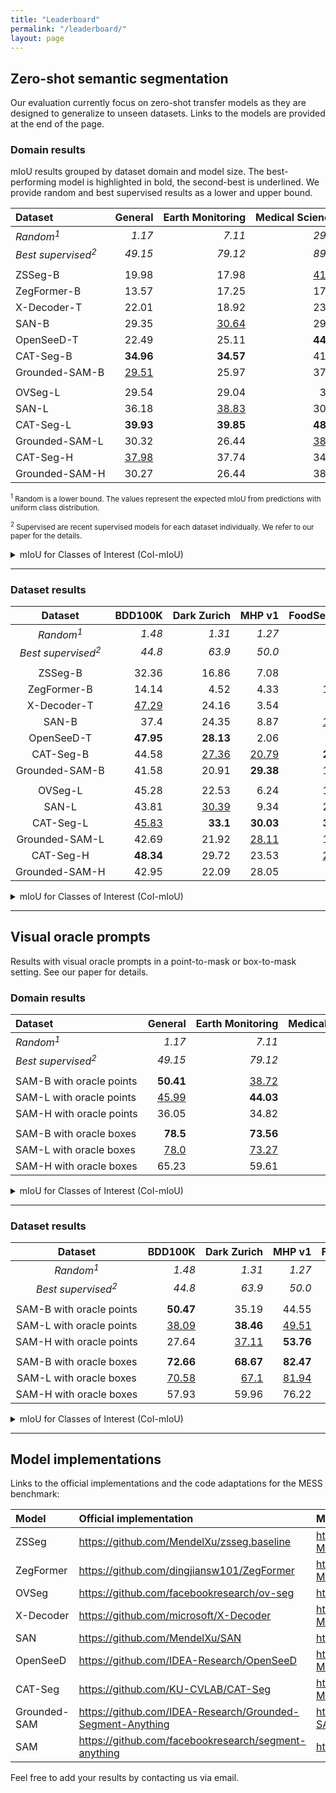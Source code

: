 ```yaml
---
title: "Leaderboard"
permalink: "/leaderboard/"
layout: page
---
```


## Zero-shot semantic segmentation

Our evaluation currently focus on zero-shot transfer models as they are designed to generalize to unseen datasets. Links to the models are provided at the end of the page.

### Domain results

mIoU results grouped by dataset domain and model size. The best-performing model is highlighted in bold, the second-best is underlined. We provide random and best supervised results as a lower and upper bound.

| Dataset                       |   <nobr>General</nobr> | <nobr>Earth Monitoring</nobr>   | <nobr>Medical Sciences</nobr>   | <nobr>Engineering</nobr>   | <nobr>Agriculture and Biology</nobr>   | <nobr>Mean</nobr>   |
|:------------------------------|-----------------------:|--------------------------------:|--------------------------------:|---------------------------:|---------------------------------------:|--------------------|
| *Random<sup>1</sup>*                      |                 *1.17* | *7.11*                          | *29.51*                         | *11.71*                    | *6.14*                                 | *10.27*             |
| *Best supervised<sup>2</sup>* |                *49.15* |              *79.12* |              *89.49* |       *67.66* |                     *81.94* |  *71.13* |
|                               |                       |
| <nobr>ZSSeg-B</nobr>        | 19.98                  | 17.98                           | <u>41.82</u>                    | 14.0                       | 22.32                                  | 22.73               |
| <nobr>ZegFormer-B</nobr>    | 13.57                  | 17.25                           | 17.47                           | 17.92                      | <u>25.78</u>                           | 17.57               |
| <nobr>X-Decoder-T</nobr>    | 22.01                  | 18.92                           | 23.28                           | 15.31                      | 18.17                                  | 19.8                |
| <nobr>SAN-B</nobr>          | 29.35                  | <u>30.64</u>                    | 29.85                           | 23.58                      | 15.07                                  | 26.74               |
| <nobr>OpenSeeD-T</nobr>     | 22.49                  | 25.11                           | **44.44**                       | 16.5                       | 10.35                                  | 24.33               |
| <nobr>CAT-Seg-B</nobr>      | **34.96**              | **34.57**                       | 41.65                           | <u>26.26</u>               | **29.32**                              | **33.74**           |
| <nobr>Grounded-SAM-B</nobr> | <u>29.51</u>           | 25.97                           | 37.38                           | **29.51**                  | 17.66                                  | <u>28.52</u>        |
| | |
| <nobr>OVSeg-L</nobr>        | 29.54                  | 29.04                           | 31.9                            | 14.16                      | 28.64                                  | 26.94               |
| <nobr>SAN-L</nobr>          | 36.18                  | <u>38.83</u>                    | 30.27                           | 16.95                      | 20.41                                  | 30.06               |
| <nobr>CAT-Seg-L</nobr>      | **39.93**              | **39.85**                       | **48.49**                       | 26.04                      | <u>34.06</u>                           | **38.14**           |
| <nobr>Grounded-SAM-L</nobr> | 30.32                  | 26.44                           | <u>38.69</u>                    | **29.25**                  | 17.73                                  | 29.05               |
| <nobr>CAT-Seg-H</nobr>      | <u>37.98</u>           | 37.74                           | 34.65                           | <u>29.04</u>               | **37.76**                              | <u>35.66</u>        |
| <nobr>Grounded-SAM-H</nobr> | 30.27                  | 26.44                           | 38.45                           | 28.16                      | 17.67                                  | 28.78               |
<small><sup>1</sup> Random is a lower bound. The values represent the expected mIoU from predictions with uniform class distribution.</small>

<small><sup>2</sup> Supervised are recent supervised models for each dataset individually. We refer to our paper for the details.</small>

<details>
<summary>mIoU for Classes of Interest (CoI-mIoU)</summary>

| Dataset     | <nobr>General</nobr>   | <nobr>Earth Monitoring</nobr>   | <nobr>Medical Sciences</nobr>   | <nobr>Engineering</nobr>   | <nobr>Agriculture and Biology</nobr>   |  <nobr>Mean</nobr>   |
|:------------:|-----------------------:|--------------------------------:|--------------------------------:|---------------------------:|---------------------------------------:|--------------------:|
| *Random<sup>1</sup>*      | *1.04*                 | *6.22*                          | *13.87*                         | *3.15*                     | *2.66*                                 |        *5.15*        |
| | | | | | |        
| <nobr>ZSSeg-B</nobr>        | 32.36                  | 16.86                      | 7.08                  | 8.17                      | 22.19                   | 33.19               | 3.8                  | 11.57                        | 23.25                      | 20.98                   | 30.27                | 46.93                            | <u>37.0</u>              | **38.7**                 | <u>44.66</u>            | 3.06                        | 25.39                    | 18.76                 | 8.78                       | <u>30.16</u>        | 4.35                   | 32.46                | 22.73               |
| <nobr>ZegFormer-B</nobr>    | 14.14                  | 4.52                       | 4.33                  | 10.01                     | 18.98                   | 29.45               | 2.68                 | 14.04                        | 25.93                      | 22.74                   | 20.84                | 27.39                            | 12.47                    | 11.94                    | 18.09                   | 4.78                        | 29.77                    | 19.63                 | 17.52                      | 28.28               | <u>16.8</u>            | 32.26                | 17.57               |
| <nobr>X-Decoder-T</nobr>    | <u>47.29</u>           | 24.16                      | 3.54                  | 2.61                      | 27.51                   | 26.95               | 2.43                 | 31.47                        | 26.23                      | 8.83                    | 25.65                | 55.77                            | 10.16                    | 11.94                    | 15.23                   | 1.72                        | 24.65                    | 19.44                 | 15.44                      | 24.75               | 0.51                   | 29.25                | 19.8                |
| <nobr>SAN-B</nobr>          | 37.4                   | 24.35                      | 8.87                  | <u>19.27</u>              | **36.51**               | 49.68               | 4.77                 | <u>37.56</u>                 | 31.75                      | **37.44**               | **41.65**            | <u>69.88</u>                     | 17.85                    | 11.95                    | 19.73                   | 3.13                        | <u>50.27</u>             | 19.67                 | **21.27**                  | 22.64               | **16.91**              | 5.67                 | 26.74               |
| <nobr>OpenSeeD-T</nobr>     | **47.95**              | **28.13**                  | 2.06                  | 9.0                       | 18.55                   | 29.23               | 1.45                 | 31.07                        | 30.11                      | 23.14                   | 39.78                | 59.69                            | **46.68**                | 33.76                    | 37.64                   | 13.38                       | 47.84                    | 2.5                   | 2.28                       | 19.45               | 0.13                   | 11.47                | 24.33               |
| <nobr>CAT-Seg-B</nobr>      | 44.58                  | <u>27.36</u>               | <u>20.79</u>          | **21.54**                 | <u>33.08</u>            | **62.42**           | **15.75**            | **41.89**                    | **39.47**                  | <u>35.12</u>            | <u>40.62</u>         | **70.68**                        | 25.38                    | 25.63                    | **44.94**               | <u>13.76</u>                | 49.14                    | <u>21.32</u>          | <u>20.83</u>               | **39.1**            | 3.4                    | **45.47**            | **33.74**           |
| <nobr>Grounded-SAM-B</nobr> | 41.58                  | 20.91                      | **29.38**             | 10.48                     | 17.33                   | <u>57.38</u>        | <u>12.22</u>         | 26.68                        | <u>33.41</u>               | 19.19                   | 38.34                | 46.82                            | 23.56                    | <u>38.06</u>             | 41.07                   | **20.88**                   | **59.02**                | **21.39**             | 16.74                      | 14.13               | 0.43                   | <u>38.41</u>         | <u>28.52</u>        |
| | |
| <nobr>OVSeg-L</nobr>        | 45.28                  | 22.53                      | 6.24                  | 16.43                     | 33.44                   | 53.33               | 8.28                 | 31.03                        | 31.48                      | 35.59                   | 38.8                 | 71.13                            | 20.95                    | 13.45                    | 22.06                   | 6.82                        | 16.22                    | <u>21.89</u>          | 11.71                      | 38.17               | 14.0                   | 33.76                | 26.94               |
| <nobr>SAN-L</nobr>          | 43.81                  | <u>30.39</u>               | 9.34                  | 24.46                     | **40.66**               | **68.44**           | 11.77                | **51.45**                    | <u>48.24</u>               | 39.26                   | **43.41**            | <u>72.18</u>                     | 7.64                     | 11.94                    | 29.33                   | 6.83                        | 23.65                    | 19.01                 | 18.32                      | 40.01               | <u>19.3</u>            | 1.91                 | 30.06               |
| <nobr>CAT-Seg-L</nobr>      | <u>45.83</u>           | **33.1**                   | **30.03**             | **30.47**                 | 33.6                    | <u>66.54</u>        | **16.09**            | <u>51.42</u>                 | **49.86**                  | <u>39.84</u>            | <u>42.02</u>         | **79.4**                         | 24.99                    | 35.06                    | **54.5**                | 16.87                       | 31.42                    | **25.26**             | **30.62**                  | **53.94**           | 9.24                   | <u>39.0</u>          | **38.14**           |
| <nobr>Grounded-SAM-L</nobr> | 42.69                  | 21.92                      | <u>28.11</u>          | 10.76                     | 17.63                   | 60.8                | 12.38                | 27.76                        | 33.4                       | 19.28                   | 39.37                | 47.32                            | **25.16**                | **38.06**                | <u>44.22</u>            | **20.88**                   | **58.21**                | 21.23                 | 16.67                      | 14.3                | 0.43                   | 38.47                | 29.05               |
| <nobr>CAT-Seg-H</nobr>      | **48.34**              | 29.72                      | 23.53                 | <u>29.06</u>              | <u>40.43</u>            | 56.78               | 9.04                 | 49.37                        | 47.92                      | **40.98**               | 41.36                | 70.7                             | 13.37                    | 12.82                    | 41.72                   | 12.17                       | <u>57.69</u>             | 19.61                 | <u>26.71</u>               | <u>47.8</u>         | **19.49**              | **45.99**            | <u>35.66</u>        |
| <nobr>Grounded-SAM-H</nobr> | 42.95                  | 22.09                      | 28.05                 | 9.97                      | 17.68                   | 60.86               | <u>12.44</u>         | 27.79                        | 33.23                      | 19.31                   | 39.41                | 46.97                            | <u>25.13</u>             | **38.06**                | 43.64                   | **20.88**                   | 53.74                    | 21.34                 | 16.68                      | 14.3                | 0.43                   | 38.29                | 28.78               |

</details>

---

### Dataset results

| Dataset                       | <nobr>BDD100K</nobr>   | <nobr>Dark Zurich</nobr>   | <nobr>MHP v1</nobr>   | <nobr>FoodSeg103</nobr>   | <nobr>ATLANTIS</nobr>   | <nobr>DRAM</nobr>   | <nobr>iSAID</nobr>   | <nobr>ISPRS Potsdam</nobr>   | <nobr>WorldFloods</nobr>   | <nobr>FloodNet</nobr>   | <nobr>UAVid</nobr>   | <nobr>Kvasir-Instrument</nobr>   | <nobr>CHASE DB1</nobr>   | <nobr>CryoNuSeg</nobr>   | <nobr>PAXRay-4</nobr>   | <nobr>Corrosion CS</nobr>   | <nobr>DeepCrack</nobr>   | <nobr>PST900</nobr>   | <nobr>ZeroWaste-f</nobr>   | <nobr>SUIM</nobr>   | <nobr>CUB-200</nobr>   | <nobr>CWFID</nobr>   | <nobr>Mean</nobr>   |
|:------------------------------:|-----------------------:|---------------------------:|----------------------:|--------------------------:|------------------------:|--------------------:|---------------------:|-----------------------------:|---------------------------:|------------------------:|---------------------:|---------------------------------:|-------------------------:|-------------------------:|------------------------:|----------------------------:|-------------------------:|----------------------:|---------------------------:|--------------------:|-----------------------:|---------------------:|--------------------|
| *Random<sup>1</sup>*          | *1.48*                 | *1.31*                     | *1.27*                | *0.23*                    | *0.56*                  | *2.16*              | *0.56*               | *8.02*                       | *18.43*                    | *3.39*                  | *5.18*               | *27.99*                          | *27.25*                  | *31.25*                  | *31.53*                 | *9.3*                       | *26.52*                  | *4.52*                | *6.49*                     | *5.3*               | *0.06*                 | *13.08*              | *10.27*             |
| *Best supervised<sup>2</sup>* | *44.8* | *63.9* | *50.0* | *45.1* |    *42.22* | *45.71* | *65.3* |         *87.56* |       *92.71* |    *82.22* | *67.8* | *93.7* |     *97.05* |     *73.45* |    *93.77* |        *49.92* | *85.9* | *82.3* | *52.5* | *74.0* | *84.6* | *87.23* |  *70.99* |
| |
| <nobr>ZSSeg-B</nobr>        | 32.36                  | 16.86                      | 7.08                  | 8.17                      | 22.19                   | 33.19               | 3.8                  | 11.57                        | 23.25                      | 20.98                   | 30.27                | 46.93                            | <u>37.0</u>              | **38.7**                 | <u>44.66</u>            | 3.06                        | 25.39                    | 18.76                 | 8.78                       | <u>30.16</u>        | 4.35                   | 32.46                | 22.73               |
| <nobr>ZegFormer-B</nobr>    | 14.14                  | 4.52                       | 4.33                  | 10.01                     | 18.98                   | 29.45               | 2.68                 | 14.04                        | 25.93                      | 22.74                   | 20.84                | 27.39                            | 12.47                    | 11.94                    | 18.09                   | 4.78                        | 29.77                    | 19.63                 | 17.52                      | 28.28               | <u>16.8</u>            | 32.26                | 17.57               |
| <nobr>X-Decoder-T</nobr>    | <u>47.29</u>           | 24.16                      | 3.54                  | 2.61                      | 27.51                   | 26.95               | 2.43                 | 31.47                        | 26.23                      | 8.83                    | 25.65                | 55.77                            | 10.16                    | 11.94                    | 15.23                   | 1.72                        | 24.65                    | 19.44                 | 15.44                      | 24.75               | 0.51                   | 29.25                | 19.8                |
| <nobr>SAN-B</nobr>          | 37.4                   | 24.35                      | 8.87                  | <u>19.27</u>              | **36.51**               | 49.68               | 4.77                 | <u>37.56</u>                 | 31.75                      | **37.44**               | **41.65**            | <u>69.88</u>                     | 17.85                    | 11.95                    | 19.73                   | 3.13                        | <u>50.27</u>             | 19.67                 | **21.27**                  | 22.64               | **16.91**              | 5.67                 | 26.74               |
| <nobr>OpenSeeD-T</nobr>     | **47.95**              | **28.13**                  | 2.06                  | 9.0                       | 18.55                   | 29.23               | 1.45                 | 31.07                        | 30.11                      | 23.14                   | 39.78                | 59.69                            | **46.68**                | 33.76                    | 37.64                   | 13.38                       | 47.84                    | 2.5                   | 2.28                       | 19.45               | 0.13                   | 11.47                | 24.33               |
| <nobr>CAT-Seg-B</nobr>      | 44.58                  | <u>27.36</u>               | <u>20.79</u>          | **21.54**                 | <u>33.08</u>            | **62.42**           | **15.75**            | **41.89**                    | **39.47**                  | <u>35.12</u>            | <u>40.62</u>         | **70.68**                        | 25.38                    | 25.63                    | **44.94**               | <u>13.76</u>                | 49.14                    | <u>21.32</u>          | <u>20.83</u>               | **39.1**            | 3.4                    | **45.47**            | **33.74**           |
| <nobr>Grounded-SAM-B</nobr> | 41.58                  | 20.91                      | **29.38**             | 10.48                     | 17.33                   | <u>57.38</u>        | <u>12.22</u>         | 26.68                        | <u>33.41</u>               | 19.19                   | 38.34                | 46.82                            | 23.56                    | <u>38.06</u>             | 41.07                   | **20.88**                   | **59.02**                | **21.39**             | 16.74                      | 14.13               | 0.43                   | <u>38.41</u>         | <u>28.52</u>        |
| |
| <nobr>OVSeg-L</nobr>        | 45.28                  | 22.53                      | 6.24                  | 16.43                     | 33.44                   | 53.33               | 8.28                 | 31.03                        | 31.48                      | 35.59                   | 38.8                 | 71.13                            | 20.95                    | 13.45                    | 22.06                   | 6.82                        | 16.22                    | <u>21.89</u>          | 11.71                      | 38.17               | 14.0                   | 33.76                | 26.94               |
| <nobr>SAN-L</nobr>          | 43.81                  | <u>30.39</u>               | 9.34                  | 24.46                     | **40.66**               | **68.44**           | 11.77                | **51.45**                    | <u>48.24</u>               | 39.26                   | **43.41**            | <u>72.18</u>                     | 7.64                     | 11.94                    | 29.33                   | 6.83                        | 23.65                    | 19.01                 | 18.32                      | 40.01               | <u>19.3</u>            | 1.91                 | 30.06               |
| <nobr>CAT-Seg-L</nobr>      | <u>45.83</u>           | **33.1**                   | **30.03**             | **30.47**                 | 33.6                    | <u>66.54</u>        | **16.09**            | <u>51.42</u>                 | **49.86**                  | <u>39.84</u>            | <u>42.02</u>         | **79.4**                         | 24.99                    | 35.06                    | **54.5**                | 16.87                       | 31.42                    | **25.26**             | **30.62**                  | **53.94**           | 9.24                   | <u>39.0</u>          | **38.14**           |
| <nobr>Grounded-SAM-L</nobr> | 42.69                  | 21.92                      | <u>28.11</u>          | 10.76                     | 17.63                   | 60.8                | 12.38                | 27.76                        | 33.4                       | 19.28                   | 39.37                | 47.32                            | **25.16**                | **38.06**                | <u>44.22</u>            | **20.88**                   | **58.21**                | 21.23                 | 16.67                      | 14.3                | 0.43                   | 38.47                | 29.05               |
| <nobr>CAT-Seg-H</nobr>      | **48.34**              | 29.72                      | 23.53                 | <u>29.06</u>              | <u>40.43</u>            | 56.78               | 9.04                 | 49.37                        | 47.92                      | **40.98**               | 41.36                | 70.7                             | 13.37                    | 12.82                    | 41.72                   | 12.17                       | <u>57.69</u>             | 19.61                 | <u>26.71</u>               | <u>47.8</u>         | **19.49**              | **45.99**            | <u>35.66</u>        |
| <nobr>Grounded-SAM-H</nobr> | 42.95                  | 22.09                      | 28.05                 | 9.97                      | 17.68                   | 60.86               | <u>12.44</u>         | 27.79                        | 33.23                      | 19.31                   | 39.41                | 46.97                            | <u>25.13</u>             | **38.06**                | 43.64                   | **20.88**                   | 53.74                    | 21.34                 | 16.68                      | 14.3                | 0.43                   | 38.29                | 28.78               |

<details>
<summary>mIoU for Classes of Interest (CoI-mIoU)</summary>

| Dataset        | <nobr>BDD100K</nobr>   | <nobr>Dark Zurich</nobr>   | <nobr>MHP v1</nobr>   | <nobr>FoodSeg103</nobr>   | <nobr>ATLANTIS</nobr>   | <nobr>DRAM</nobr>   | <nobr>iSAID</nobr>   | <nobr>ISPRS Potsdam</nobr>   | <nobr>WorldFloods</nobr>   | <nobr>FloodNet</nobr>   | <nobr>UAVid</nobr>   | <nobr>Kvasir-Instrument</nobr>   | <nobr>CHASE DB1</nobr>   | <nobr>CryoNuSeg</nobr>   | <nobr>PAXRay-4</nobr>   | <nobr>Corrosion CS</nobr>   | <nobr>DeepCrack</nobr>   | <nobr>PST900</nobr>   | <nobr>ZeroWaste-f</nobr>   | <nobr>SUIM</nobr>   | <nobr>CUB-200</nobr>   | <nobr>CWFID</nobr>   | <nobr>Mean</nobr>   |
|:---------------:|-----------------------:|---------------------------:|----------------------:|--------------------------:|------------------------:|--------------------:|---------------------:|-----------------------------:|---------------------------:|------------------------:|---------------------:|---------------------------------:|-------------------------:|-------------------------:|------------------------:|----------------------------:|-------------------------:|----------------------:|---------------------------:|--------------------:|-----------------------:|---------------------:|--------------------|
| *Random<sup>1</sup>*         | *1.48*                 | *1.28*                     | *1.06*                | *0.22*                    | *0.56*                  | *1.62*              | *0.18*               | *8.87*                       | *15.35*                    | *1.83*                  | *4.84*               | *8.38*                           | *6.22*                   | *19.28*                  | *21.58*                 | *4.46*                      | *4.15*                   | *0.67*                | *3.33*                     | *4.53*              | *0.06*                 | *3.38*               | *5.15*              |
| |
| <nobr>ZSSeg-B</nobr>        | 32.36                  | 17.75                      | 4.33                  | 8.16                      | 22.19                   | 30.71               | 2.2                  | 13.35                        | 7.13                       | 3.12                    | 33.74                | 2.77                             | **10.93**                | 3.25                     | <u>36.3</u>             | 3.92                        | 4.49                     | 0.93                  | 6.24                       | 29.63               | 4.35                   | 4.29                 | 12.83               |
| <nobr>ZegFormer-B</nobr>    | 14.14                  | 4.72                       | 4.08                  | 9.91                      | 18.98                   | 25.6                | 2.2                  | 16.72                        | 0.0                        | 1.42                    | 23.81                | 9.63                             | 7.89                     | 23.88                    | 29.75                   | <u>5.49</u>                 | 4.96                     | 0.24                  | 1.71                       | <u>31.8</u>         | <u>16.6</u>            | <u>9.24</u>          | 11.94               |
| <nobr>X-Decoder-T</nobr>    | <u>47.29</u>           | 25.3                       | 2.98                  | 2.13                      | 27.51                   | 22.55               | 2.54                 | 37.71                        | **26.84**                  | 0.77                    | 28.95                | 19.25                            | 7.54                     | 23.88                    | 28.73                   | 2.0                         | 4.98                     | 0.0                   | **10.52**                  | 22.28               | 0.07                   | 7.96                 | 15.99               |
| <nobr>SAN-B</nobr>          | 37.4                   | 25.63                      | 6.32                  | <u>19.16</u>              | **36.51**               | 47.7                | 4.55                 | <u>45.0</u>                  | <u>20.01</u>               | **14.41**               | **46.08**            | <u>45.69</u>                     | 8.86                     | <u>23.89</u>             | 30.18                   | 3.48                        | 6.5                      | 1.35                  | 7.0                        | 25.52               | **16.82**              | 3.17                 | <u>21.6</u>         |
| <nobr>OpenSeeD-T</nobr>     | **47.95**              | **29.7**                   | 2.03                  | 8.81                      | 18.55                   | 29.62               | 1.41                 | 37.28                        | 19.26                      | <u>10.32</u>            | <u>45.46</u>         | 31.38                            | 0.0                      | 8.97                     | 3.69                    | **5.8**                     | 0.0                      | 0.17                  | 2.85                       | 22.16               | 0.13                   | 1.19                 | 14.85               |
| <nobr>CAT-Seg-B</nobr>      | 44.58                  | <u>28.8</u>                | <u>17.05</u>          | **21.28**                 | <u>33.08</u>            | **60.26**           | **13.16**            | **50.07**                    | 5.74                       | 6.74                    | 45.09                | **47.66**                        | <u>10.35</u>             | **25.98**                | **39.78**               | 5.12                        | <u>17.63</u>             | <u>2.38</u>           | <u>7.84</u>                | **37.49**           | 2.93                   | **20.88**            | **24.72**           |
| <nobr>Grounded-SAM-B</nobr> | 41.58                  | 21.75                      | **26.7**              | 10.01                     | 17.33                   | <u>54.66</u>        | <u>7.73</u>          | 30.7                         | 0.0                        | 0.0                     | 39.42                | 2.71                             | 9.71                     | 0.0                      | 26.52                   | 0.0                         | **23.72**                | **2.42**              | 1.39                       | 9.99                | 0.0                    | 8.9                  | 15.24               |
| |
| <nobr>OVSeg-L</nobr>        | 45.28                  | 23.72                      | 3.8                   | 16.56                     | 33.44                   | 51.07               | 6.54                 | 37.13                        | 25.27                      | <u>11.67</u>            | 44.02                | 47.77                            | 9.46                     | <u>24.29</u>             | 32.13                   | **6.75**                    | 5.29                     | <u>3.25</u>           | 5.61                       | 40.75               | 14.06                  | 4.64                 | 22.39               |
| <nobr>SAN-L</nobr>          | 43.81                  | <u>32.08</u>               | 6.22                  | 24.37                     | **40.66**               | **66.81**           | <u>8.71</u>          | <u>60.17</u>                 | **36.03**                  | **13.65**               | **48.67**            | <u>49.69</u>                     | 7.18                     | 23.88                    | 33.44                   | 5.54                        | 4.42                     | 0.96                  | 9.16                       | 43.17               | <u>19.0</u>            | 2.86                 | 26.39               |
| <nobr>CAT-Seg-L</nobr>      | <u>45.83</u>           | **34.84**                  | **26.91**             | **30.26**                 | 33.6                    | <u>64.89</u>        | **11.92**            | **60.53**                    | 25.28                      | 6.11                    | <u>46.32</u>         | **62.54**                        | **10.33**                | **25.49**                | **41.91**               | <u>5.82</u>                 | 8.85                     | **7.19**              | **17.24**                  | <u>53.47</u>        | 8.82                   | <u>11.4</u>          | **29.07**           |
| <nobr>Grounded-SAM-L</nobr> | 42.69                  | 22.8                       | <u>25.44</u>          | 10.28                     | 17.63                   | 58.18               | 7.89                 | 32.0                         | 0.0                        | 0.0                     | 40.35                | 3.52                             | <u>9.63</u>              | 0.0                      | 32.92                   | 0.0                         | **23.39**                | 2.24                  | 1.34                       | 10.18               | 0.0                    | 8.99                 | 15.89               |
| <nobr>CAT-Seg-H</nobr>      | **48.34**              | 31.29                      | 20.61                 | <u>28.92</u>              | <u>40.43</u>            | 55.02               | 8.31                 | 58.91                        | <u>26.92</u>               | 11.49                   | 45.88                | 46.67                            | 8.04                     | 23.74                    | <u>33.47</u>            | 4.09                        | <u>19.4</u>              | 1.27                  | <u>14.08</u>               | **53.92**           | **19.42**              | **22.02**            | <u>28.28</u>        |
| <nobr>Grounded-SAM-H</nobr> | 42.95                  | 22.97                      | 25.4                  | 9.49                      | 17.68                   | 58.25               | 7.85                 | 32.02                        | 0.0                        | 0.0                     | 40.44                | 2.86                             | <u>9.63</u>              | 0.0                      | 31.75                   | 0.0                         | 16.47                    | 2.35                  | 1.34                       | 10.18               | 0.0                    | 8.81                 | 15.47               |

</details>

---

## Visual oracle prompts

Results with visual oracle prompts in a point-to-mask or box-to-mask setting. See our paper for details.

### Domain results

| Dataset                       |   <nobr>General</nobr> | <nobr>Earth Monitoring</nobr>   | <nobr>Medical Sciences</nobr>   | <nobr>Engineering</nobr>   | <nobr>Agriculture and Biology</nobr>   | <nobr>Mean</nobr>   |
|:------------------------------|-----------------------:|--------------------------------:|--------------------------------:|---------------------------:|---------------------------------------:|--------------------|
| *Random<sup>1</sup>*                      |                 *1.17* | *7.11*                          | *29.51*                         | *11.71*                    | *6.14*                                 | *10.27*             |
| *Best supervised<sup>2</sup>* |                *49.15* |              *79.12* |              *89.49* |       *67.66* |                     *81.94* |  *71.13* |
|                               |                       |
| <nobr>SAM-B with oracle points</nobr>  | **50.41**              | <u>38.72</u>                    | 43.7                            | 45.16                      | <u>57.84</u>                           | <u>46.59</u>        |
| <nobr>SAM-L with oracle points</nobr>  | <u>45.99</u>           | **44.03**                       | <u>55.74</u>                    | **50.0**                   | **58.23**                              | **49.99**           |
| <nobr>SAM-H with oracle points</nobr>  | 36.05                  | 34.82                           | **59.58**                       | <u>47.35</u>               | 39.91                                  | 43.0                |
|                               |                       |
| <nobr>SAM-B with oracle boxes</nobr>   | **78.5**               | **73.56**                       | **68.14**                       | **73.29**                  | <u>86.0</u>                            | **75.67**           |
| <nobr>SAM-L with oracle boxes</nobr>   | <u>78.0</u>            | <u>73.27</u>                    | 64.98                           | <u>73.09</u>               | **86.99**                              | <u>74.97</u>        |
| <nobr>SAM-H with oracle boxes</nobr>   | 65.23                  | 59.61                           | <u>66.58</u>                    | 66.4                       | 78.63                                  | 66.55               |

<details>
<summary>mIoU for Classes of Interest (CoI-mIoU)</summary>

| Dataset     | <nobr>General</nobr>   | <nobr>Earth Monitoring</nobr>   | <nobr>Medical Sciences</nobr>   | <nobr>Engineering</nobr>   | <nobr>Agriculture and Biology</nobr>   |  <nobr>Mean</nobr>   |
|:------------:|-----------------------:|--------------------------------:|--------------------------------:|---------------------------:|---------------------------------------:|--------------------:|
| *Random<sup>1</sup>*      | *1.04*                 | *6.22*                          | *13.87*                         | *3.15*                     | *2.66*                                 |        *5.15*        |
| | | | | | |        
| <nobr>SAM-B with oracle points</nobr>  | **49.78**              | <u>38.19</u>                    | 27.81                           | 29.03                      | <u>50.05</u>                           | <u>39.42</u>        |
| <nobr>SAM-L with oracle points</nobr>  | <u>45.46</u>           | **43.92**                       | <u>40.29</u>                    | **33.93**                  | **50.2**                               | **42.66**           |
| <nobr>SAM-H with oracle points</nobr>  | 35.38                  | 34.73                           | **41.19**                       | <u>29.09</u>               | 30.29                                  | 34.44               |
| | | | | | |
| <nobr>SAM-B with oracle boxes</nobr>   | **78.59**              | <u>74.16</u>                    | **59.22**                       | <u>61.89</u>               | <u>83.64</u>                           | **71.6**            |
| <nobr>SAM-L with oracle boxes</nobr>   | <u>78.13</u>           | **74.18**                       | <u>54.2</u>                     | **62.08**                  | **84.49**                              | <u>70.67</u>        |
| <nobr>SAM-H with oracle boxes</nobr>   | 65.32                  | 61.11                           | 51.72                           | 53.42                      | 75.97                                  | 61.18               |
</details>

---

### Dataset results

| Dataset                       | <nobr>BDD100K</nobr>   | <nobr>Dark Zurich</nobr>   | <nobr>MHP v1</nobr>   | <nobr>FoodSeg103</nobr>   | <nobr>ATLANTIS</nobr>   | <nobr>DRAM</nobr>   | <nobr>iSAID</nobr>   | <nobr>ISPRS Potsdam</nobr>   | <nobr>WorldFloods</nobr>   | <nobr>FloodNet</nobr>   | <nobr>UAVid</nobr>   | <nobr>Kvasir-Instrument</nobr>   | <nobr>CHASE DB1</nobr>   | <nobr>CryoNuSeg</nobr>   | <nobr>PAXRay-4</nobr>   | <nobr>Corrosion CS</nobr>   | <nobr>DeepCrack</nobr>   | <nobr>PST900</nobr>   | <nobr>ZeroWaste-f</nobr>   | <nobr>SUIM</nobr>   | <nobr>CUB-200</nobr>   | <nobr>CWFID</nobr>   | <nobr>Mean</nobr>   |
|:------------------------------:|-----------------------:|---------------------------:|----------------------:|--------------------------:|------------------------:|--------------------:|---------------------:|-----------------------------:|---------------------------:|------------------------:|---------------------:|---------------------------------:|-------------------------:|-------------------------:|------------------------:|----------------------------:|-------------------------:|----------------------:|---------------------------:|--------------------:|-----------------------:|---------------------:|--------------------|
| *Random<sup>1</sup>*          | *1.48*                 | *1.31*                     | *1.27*                | *0.23*                    | *0.56*                  | *2.16*              | *0.56*               | *8.02*                       | *18.43*                    | *3.39*                  | *5.18*               | *27.99*                          | *27.25*                  | *31.25*                  | *31.53*                 | *9.3*                       | *26.52*                  | *4.52*                | *6.49*                     | *5.3*               | *0.06*                 | *13.08*              | *10.27*             |
| *Best supervised<sup>2</sup>* | *44.8* | *63.9* | *50.0* | *45.1* |    *42.22* | *45.71* | *65.3* |         *87.56* |       *92.71* |    *82.22* | *67.8* | *93.7* |     *97.05* |     *73.45* |    *93.77* |        *49.92* | *85.9* | *82.3* | *52.5* | *74.0* | *84.6* | *87.23* |  *70.99* |
| |
| <nobr>SAM-B with oracle points</nobr>  | **50.47**              | 35.19                      | 44.55                 | **58.48**                 | **61.5**                | **52.29**           | 21.54                | <u>38.93</u>                 | **32.36**                  | **58.83**               | **41.93**            | 67.25                            | **37.1**                 | 23.95                    | 46.51                   | <u>35.99</u>                | 47.16                    | 36.39                 | <u>61.09</u>               | **64.71**           | <u>64.35</u>           | **44.47**            | <u>46.59</u>        |
| <nobr>SAM-L with oracle points</nobr>  | <u>38.09</u>           | **38.46**                  | <u>49.51</u>          | <u>46.85</u>              | <u>53.68</u>            | <u>49.34</u>        | <u>45.03</u>         | **41.58**                    | <u>nan</u>                 | <u>53.87</u>            | <u>35.65</u>         | **85.35**                        | 30.68                    | <u>51.63</u>             | <u>55.29</u>            | **42.75**                   | <u>48.82</u>             | <u>46.56</u>          | **61.86**                  | <u>55.68</u>        | **75.1**               | <u>43.91</u>         | **49.99**           |
| <nobr>SAM-H with oracle points</nobr>  | 27.64                  | <u>37.11</u>               | **53.76**             | 31.02                     | 35.69                   | 31.1                | **52.65**            | 29.34                        | <u>nan</u>                 | 33.78                   | 23.5                 | <u>84.22</u>                     | <u>33.35</u>             | **64.11**                | **56.62**               | 34.54                       | **55.08**                | **55.76**             | 43.99                      | 28.54               | 48.91                  | 42.3                 | 43.0                |
| |
| <nobr>SAM-B with oracle boxes</nobr>   | **72.66**              | **68.67**                  | **82.47**             | **86.37**                 | **81.64**               | <u>79.2</u>         | **75.53**            | **68.65**                    | **nan**                    | <u>76.49</u>            | **73.59**            | <u>92.58</u>                     | 22.59                    | **85.23**                | **72.17**               | **67.01**                   | 66.49                    | **75.46**             | <u>84.22</u>               | <u>86.42</u>        | <u>86.88</u>           | **84.7**             | **75.67**           |
| <nobr>SAM-L with oracle boxes</nobr>   | <u>70.58</u>           | <u>67.1</u>                | <u>81.94</u>          | <u>85.44</u>              | <u>81.36</u>            | **81.6**            | <u>75.0</u>          | <u>68.5</u>                  | **nan**                    | **76.78**               | <u>72.81</u>         | **93.5**                         | <u>22.82</u>             | <u>76.1</u>              | <u>67.49</u>            | <u>64.15</u>                | **69.35**                | <u>73.97</u>          | **84.9**                   | **87.43**           | **89.48**              | <u>84.05</u>         | <u>74.97</u>        |
| <nobr>SAM-H with oracle boxes</nobr>   | 57.93                  | 59.96                      | 76.22                 | 60.2                      | 68.82                   | 68.26               | 73.72                | 52.04                        | **nan**                    | 59.4                    | 53.29                | 91.03                            | **33.41**                | 75.16                    | 66.73                   | 56.75                       | <u>66.55</u>             | 67.78                 | 74.52                      | 67.85               | 84.71                  | 83.32                | 66.55               |

<details>
<summary>mIoU for Classes of Interest (CoI-mIoU)</summary>

| Dataset        | <nobr>BDD100K</nobr>   | <nobr>Dark Zurich</nobr>   | <nobr>MHP v1</nobr>   | <nobr>FoodSeg103</nobr>   | <nobr>ATLANTIS</nobr>   | <nobr>DRAM</nobr>   | <nobr>iSAID</nobr>   | <nobr>ISPRS Potsdam</nobr>   | <nobr>WorldFloods</nobr>   | <nobr>FloodNet</nobr>   | <nobr>UAVid</nobr>   | <nobr>Kvasir-Instrument</nobr>   | <nobr>CHASE DB1</nobr>   | <nobr>CryoNuSeg</nobr>   | <nobr>PAXRay-4</nobr>   | <nobr>Corrosion CS</nobr>   | <nobr>DeepCrack</nobr>   | <nobr>PST900</nobr>   | <nobr>ZeroWaste-f</nobr>   | <nobr>SUIM</nobr>   | <nobr>CUB-200</nobr>   | <nobr>CWFID</nobr>   | <nobr>Mean</nobr>   |
|:---------------:|-----------------------:|---------------------------:|----------------------:|--------------------------:|------------------------:|--------------------:|---------------------:|-----------------------------:|---------------------------:|------------------------:|---------------------:|---------------------------------:|-------------------------:|-------------------------:|------------------------:|----------------------------:|-------------------------:|----------------------:|---------------------------:|--------------------:|-----------------------:|---------------------:|--------------------|
| *Random<sup>1</sup>*         | *1.48*                 | *1.28*                     | *1.06*                | *0.22*                    | *0.56*                  | *1.62*              | *0.18*               | *8.87*                       | *15.35*                    | *1.83*                  | *4.84*               | *8.38*                           | *6.22*                   | *19.28*                  | *21.58*                 | *4.46*                      | *4.15*                   | *0.67*                | *3.33*                     | *4.53*              | *0.06*                 | *3.38*               | *5.15*              |
| |
| <nobr>SAM-B with oracle points</nobr>  | **50.47**              | 36.47                      | 42.26                 | **58.27**                 | **61.5**                | **49.71**           | 17.62                | <u>42.01</u>                 | **28.77**                  | **58.44**               | **44.13**            | 45.17                            | 6.47                     | 27.25                    | 32.34                   | <u>27.1</u>                 | 12.27                    | 22.51                 | <u>54.26</u>               | **62.92**           | <u>64.21</u>           | **23.01**            | <u>39.42</u>        |
| <nobr>SAM-L with oracle points</nobr>  | <u>38.09</u>           | **40.3**                   | <u>47.61</u>          | <u>46.63</u>              | <u>53.68</u>            | <u>46.46</u>        | <u>41.69</u>         | **47.65**                    | <u>nan</u>                 | <u>48.82</u>            | <u>37.51</u>         | **73.87**                        | **9.13**                 | <u>39.93</u>             | **38.21**               | **32.91**                   | <u>13.77</u>             | <u>34.17</u>          | **54.86**                  | <u>54.61</u>        | **75.0**               | <u>21.0</u>          | **42.66**           |
| <nobr>SAM-H with oracle points</nobr>  | 27.64                  | <u>39.03</u>               | **52.19**             | 30.74                     | 35.69                   | 27.01               | **49.62**            | 33.71                        | <u>nan</u>                 | 31.5                    | 24.1                 | <u>71.28</u>                     | <u>8.44</u>              | **47.72**                | <u>37.3</u>             | 20.86                       | **17.09**                | **45.09**             | 33.34                      | 25.46               | 48.69                  | 16.72                | 34.44               |
| |
| <nobr>SAM-B with oracle boxes</nobr>   | **72.66**              | **70.98**                  | **81.9**              | **86.29**                 | **81.64**               | <u>78.05</u>        | **73.95**            | **75.05**                    | **nan**                    | <u>71.06</u>            | **76.59**            | <u>86.56</u>                     | <u>9.52</u>              | **78.27**                | **62.53**               | **59.69**                   | 37.04                    | **69.52**             | <u>81.31</u>               | <u>86.05</u>        | <u>86.82</u>           | **78.05**            | **71.6**            |
| <nobr>SAM-L with oracle boxes</nobr>   | <u>70.58</u>           | <u>69.51</u>               | <u>81.39</u>          | <u>85.37</u>              | <u>81.36</u>            | **80.56**           | <u>73.39</u>         | <u>74.7</u>                  | **nan**                    | **72.95**               | <u>75.7</u>          | **88.25**                        | **9.76**                 | <u>63.66</u>             | <u>55.14</u>            | <u>55.75</u>                | **42.77**                | <u>67.67</u>          | **82.15**                  | **86.95**           | **89.43**              | <u>77.08</u>         | <u>70.67</u>        |
| <nobr>SAM-H with oracle boxes</nobr>   | 57.93                  | 62.88                      | 75.64                 | 60.08                     | 68.82                   | 66.56               | 72.02                | 60.21                        | **nan**                    | 55.23                   | 56.98                | 83.7                             | 7.89                     | 62.16                    | 53.12                   | 46.33                       | <u>37.3</u>              | 60.02                 | 70.03                      | 67.26               | 84.65                  | 76.01                | 61.18               |

</details>

---

## Model implementations

Links to the official implementations and the code adaptations for the MESS benchmark:

| Model | Official implementation                                    | MESS adaptation |
|:------|:-----------------------------------------------------------|:----------------|
| ZSSeg | https://github.com/MendelXu/zsseg.baseline                 | https://github.com/blumenstiel/zsseg.baseline-MESS |
| ZegFormer | https://github.com/dingjiansw101/ZegFormer                 | https://github.com/blumenstiel/ZegFormer-MESS |
| OVSeg | https://github.com/facebookresearch/ov-seg                 | https://github.com/blumenstiel/ov-seg-MESS |
| X-Decoder | https://github.com/microsoft/X-Decoder                     | https://github.com/blumenstiel/X-Decoder-MESS |
| SAN | https://github.com/MendelXu/SAN                            | https://github.com/blumenstiel/SAN-MESS |
| OpenSeeD | https://github.com/IDEA-Research/OpenSeeD                  | https://github.com/blumenstiel/OpenSeeD-MESS |
| CAT-Seg | https://github.com/KU-CVLAB/CAT-Seg                        | https://github.com/blumenstiel/CAT-Seg-MESS |
| Grounded-SAM | https://github.com/IDEA-Research/Grounded-Segment-Anything | https://github.com/blumenstiel/Grounded-SAM-MESS |
| SAM | https://github.com/facebookresearch/segment-anything                                                           | https://github.com/blumenstiel/SAM-MESS | 

Feel free to add your results by contacting us via email.
